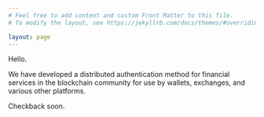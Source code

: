 ```yaml
---
# Feel free to add content and custom Front Matter to this file.
# To modify the layout, see https://jekyllrb.com/docs/themes/#overriding-theme-defaults

layout: page
---
```


Hello.

We have developed a distributed authentication method for financial services in the blockchain community for use by wallets, exchanges, and various other platforms. 

Checkback soon.
